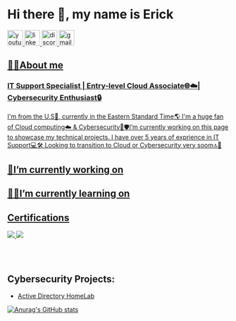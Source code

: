 # Hi there 👋, my name is Erick 

<div align="left">
  <a href="https://www.youtube.com/user/Custoh" target="_blank">
  <img src="https://img.shields.io/static/v1?message=Youtube&logo=youtube&label=&color=FF0000&logoColor=white&labelColor=&style=for-the-badge" height="35" alt="youtube logo"  />
    
  <a href="https://www.linkedin.com/in/erick1808/" target="_blank">
  <img src="https://img.shields.io/static/v1?message=LinkedIn&logo=linkedin&label=&color=0077B5&logoColor=white&labelColor=&style=for-the-badge" height="35" alt="linkedin logo"  />

  <a href="https://discord.com/users/erickl1808#6444" target="_blank">
  <img src="https://img.shields.io/static/v1?message=Discord&logo=discord&label=&color=7289DA&logoColor=white&labelColor=&style=for-the-badge" height="35" alt="discord logo"  />

    
  <img src="https://img.shields.io/static/v1?message=Gmail&logo=gmail&label=&color=D14836&logoColor=white&labelColor=&style=for-the-badge" height="35" alt="gmail logo"  />

</div>

## 🙋‍♂️About me
### IT Support Specialist | Entry-level Cloud Associate🌐☁️| Cybersecurity Enthusiast🔒 

I'm from the U.S📍, currently in the Eastern Standard Time🌎 I'm a huge fan of Cloud computing☁️ & Cybersecurity🔐🛡️I’m currently working on this page to showcase my technical projects. I have over 5 years of exprience in IT Support💻🛠️ Looking to transition to Cloud or Cybersecurity very soom🔝🛜

## 🔭I’m currently working on 

## 👨‍💻I’m currently learning on 

<h2>Certifications</h2>
<div>
  <a href="https://www.credly.com/badges/b56768b8-fad1-446b-9dac-8767903e917e/linked_in?t=shcfe8" target="_blank">
    <img src="https://img.shields.io/badge/-CompTIA%20A%2B-FF0000?&style=for-the-badge&logo=CompTIA&logoColor=white" />
</a>

<a href="https://www.coursera.org/account/accomplishments/professional-cert/7FAVNC5E8T9A?utm_source=link&utm_medium=certificate&utm_content=cert_image&utm_campaign=sharing_cta&utm_product=prof" target="_blank">
    <img src="https://img.shields.io/badge/-Google%20IT%20Support%20Professional-4285F4?&style=for-the-badge&logo=google&logoColor=white" />
</a>

<br> </br>

<h2> Cybersecurity Projects:</h2>

- [Active Directory HomeLab](https://github.com/ErickL0)

[![Anurag's GitHub stats](https://github-readme-stats.vercel.app/api?username=ErickL0)](https://github.com/anuraghazra/github-readme-stats)



